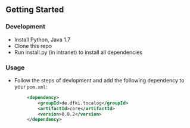 

## Getting Started

### Development
- Install Python, Java 1.7
- Clone this repo
- Run install.py (in intranet) to install all dependencies

### Usage
- Follow the steps of devlopment and add the following dependency to your `pom.xml`:
```xml
        <dependency>
            <groupId>de.dfki.tocalog</groupId>
            <artifactId>core</artifactId>
            <version>0.0.2</version>
        </dependency>
```

